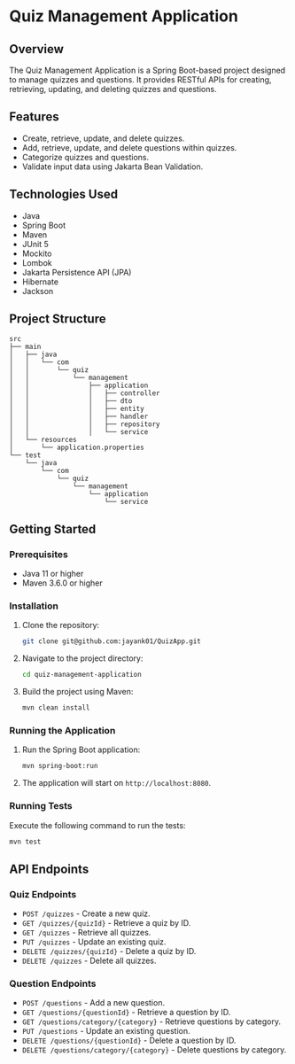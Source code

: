 # Quiz Management Application

## Overview
The Quiz Management Application is a Spring Boot-based project designed to manage quizzes and questions. It provides RESTful APIs for creating, retrieving, updating, and deleting quizzes and questions.

## Features
- Create, retrieve, update, and delete quizzes.
- Add, retrieve, update, and delete questions within quizzes.
- Categorize quizzes and questions.
- Validate input data using Jakarta Bean Validation.

## Technologies Used
- Java
- Spring Boot
- Maven
- JUnit 5
- Mockito
- Lombok
- Jakarta Persistence API (JPA)
- Hibernate
- Jackson

## Project Structure
```
src
├── main
│   ├── java
│   │   └── com
│   │       └── quiz
│   │           └── management
│   │               ├── application
│   │               │   ├── controller
│   │               │   ├── dto
│   │               │   ├── entity
│   │               │   ├── handler
│   │               │   ├── repository
│   │               │   └── service
│   └── resources
│       └── application.properties
└── test
    └── java
        └── com
            └── quiz
                └── management
                    └── application
                        └── service
```

## Getting Started

### Prerequisites
- Java 11 or higher
- Maven 3.6.0 or higher

### Installation
1. Clone the repository:
   ```sh
   git clone git@github.com:jayank01/QuizApp.git
   ```
2. Navigate to the project directory:
   ```sh
   cd quiz-management-application
   ```
3. Build the project using Maven:
   ```sh
   mvn clean install
   ```

### Running the Application
1. Run the Spring Boot application:
   ```sh
   mvn spring-boot:run
   ```
2. The application will start on `http://localhost:8080`.

### Running Tests
Execute the following command to run the tests:
```sh
mvn test
```

## API Endpoints

### Quiz Endpoints
- `POST /quizzes` - Create a new quiz.
- `GET /quizzes/{quizId}` - Retrieve a quiz by ID.
- `GET /quizzes` - Retrieve all quizzes.
- `PUT /quizzes` - Update an existing quiz.
- `DELETE /quizzes/{quizId}` - Delete a quiz by ID.
- `DELETE /quizzes` - Delete all quizzes.

### Question Endpoints
- `POST /questions` - Add a new question.
- `GET /questions/{questionId}` - Retrieve a question by ID.
- `GET /questions/category/{category}` - Retrieve questions by category.
- `PUT /questions` - Update an existing question.
- `DELETE /questions/{questionId}` - Delete a question by ID.
- `DELETE /questions/category/{category}` - Delete questions by category.
